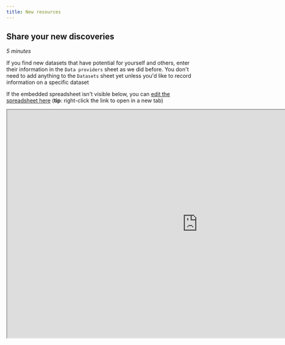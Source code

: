```yaml
---
title: New resources
---
```


## Share your new discoveries
*5 minutes*

If you find new datasets that have potential for yourself and others, enter their information in the `Data providers` sheet as we did before.  You don't need to add anything to the `Datasets` sheet yet unless you'd like to record information on a specific dataset

If the embedded spreadsheet isn't visible below, you can [edit the spreadsheet here](https://cryptpad.fr/sheet/#/2/sheet/edit/uwavrR9MYDANOr7v0ECxdCFE) (**tip**: right-click the link to open in a new tab)

<iframe width="1000" height="600" src="https://cryptpad.fr/sheet/#/2/sheet/edit/uwavrR9MYDANOr7v0ECxdCFE/embed/"></iframe>


